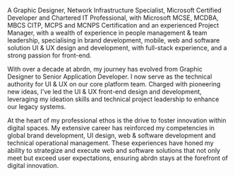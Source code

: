A Graphic Designer, Network Infrastructure Specialist, Microsoft Certified Developer and Chartered IT Professional, with Microsoft MCSE, MCDBA, MBCS CITP, MCPS and MCNPS Certification and an experienced Project Manager, with a wealth of experience in people management & team leadership, specialising in brand development, mobile, web and software solution UI & UX design and development, with full-stack experience, and a strong passion for front-end. 

With over a decade at abrdn, my journey has evolved from Graphic Designer to Senior Application Developer. I now serve as the technical authority for UI & UX on our core platform team. Charged with pioneering new ideas, I've led the UI & UX front-end design and development, leveraging my ideation skills and technical project leadership to enhance our legacy systems.

At the heart of my professional ethos is the drive to foster innovation within digital spaces. My extensive career has reinforced my competencies in global brand development, UI design, web & software development and technical operational management. These experiences have honed my ability to strategize and execute web and software solutions that not only meet but exceed user expectations, ensuring abrdn stays at the forefront of digital innovation.
